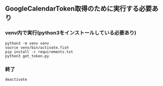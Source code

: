 ## GoogleCalendarToken取得のために実行する必要あり

### venv内で実行(python3をインストールしている必要あり)

```shell
python3 -m venv venv
source venv/bin/activate.fish
pip install -r requirements.txt
python3 get_token.py
```

### 終了

```shell
deactivate
```